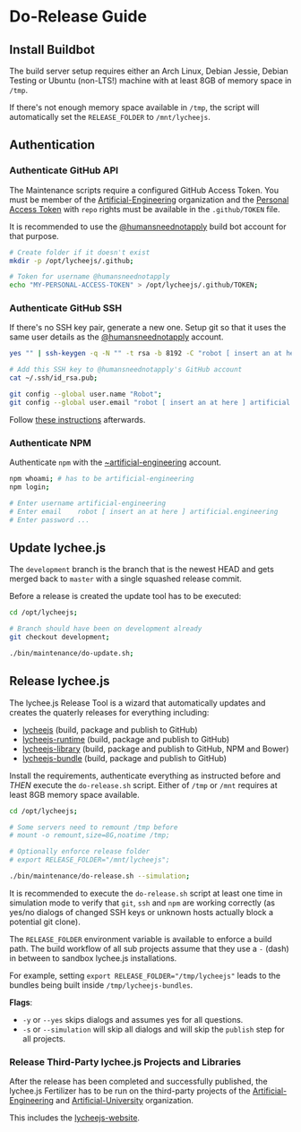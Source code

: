 
# Do-Release Guide

## Install Buildbot

The build server setup requires either an Arch Linux,
Debian Jessie, Debian Testing or Ubuntu (non-LTS!)
machine with at least 8GB of memory space in `/tmp`.

If there's not enough memory space available in `/tmp`,
the script will automatically set the `RELEASE_FOLDER`
to `/mnt/lycheejs`.


## Authentication

### Authenticate GitHub API

The Maintenance scripts require a configured GitHub Access
Token. You must be member of the [Artificial-Engineering](https://github.com/Artificial-Engineering)
organization and the [Personal Access Token](https://github.com/settings/tokens)
with `repo` rights must be available in the `.github/TOKEN`
file.

It is recommended to use the [@humansneednotapply](https://github.com/humansneednotapply)
build bot account for that purpose.

```bash
# Create folder if it doesn't exist
mkdir -p /opt/lycheejs/.github;

# Token for username @humansneednotapply
echo "MY-PERSONAL-ACCESS-TOKEN" > /opt/lycheejs/.github/TOKEN;
```

### Authenticate GitHub SSH

If there's no SSH key pair, generate a new one. Setup git
so that it uses the same user details as the [@humansneednotapply](https://github.com/humansneednotapply)
account.

```bash
yes "" | ssh-keygen -q -N "" -t rsa -b 8192 -C "robot [ insert an at here ] artificial.engineering";

# Add this SSH key to @humansneednotapply's GitHub account
cat ~/.ssh/id_rsa.pub;

git config --global user.name "Robot";
git config --global user.email "robot [ insert an at here ] artificial.engineering";
```

Follow [these instructions](https://help.github.com/articles/adding-a-new-ssh-key-to-your-github-account) afterwards.


### Authenticate NPM

Authenticate `npm` with the [~artificial-engineering](https://www.npmjs.com/~artificial-engineering)
account.

```bash
npm whoami; # has to be artificial-engineering
npm login;

# Enter username artificial-engineering
# Enter email    robot [ insert an at here ] artificial.engineering
# Enter password ...
```



## Update lychee.js

The `development` branch is the branch that is the newest HEAD
and gets merged back to `master` with a single squashed release
commit.

Before a release is created the update tool has to be executed:

```bash
cd /opt/lycheejs;

# Branch should have been on development already
git checkout development;

./bin/maintenance/do-update.sh;
```


## Release lychee.js

The lychee.js Release Tool is a wizard that automatically updates
and creates the quaterly releases for everything including:

- [lycheejs](https://github.com/Artificial-Engineering/lycheejs.git) (build, package and publish to GitHub)
- [lycheejs-runtime](https://github.com/Artificial-Engineering/lycheejs-runtime.git) (build, package and publish to GitHub)
- [lycheejs-library](https://github.com/Artificial-Engineering/lycheejs-library.git) (build, package and publish to GitHub, NPM and Bower)
- [lycheejs-bundle](https://github.com/Artificial-Engineering/lycheejs-bundle.git) (build, package and publish to GitHub)

Install the requirements, authenticate everything as instructed
before and *THEN* execute the `do-release.sh` script. Either of
`/tmp` or `/mnt` requires at least 8GB memory space available.

```bash
cd /opt/lycheejs;

# Some servers need to remount /tmp before
# mount -o remount,size=8G,noatime /tmp;

# Optionally enforce release folder
# export RELEASE_FOLDER="/mnt/lycheejs";

./bin/maintenance/do-release.sh --simulation;
```

It is recommended to execute the `do-release.sh` script at least
one time in simulation mode to verify that `git`, `ssh` and `npm`
are working correctly (as yes/no dialogs of changed SSH keys or
unknown hosts actually block a potential git clone).

The `RELEASE_FOLDER` environment variable is available to enforce
a build path. The build workflow of all sub projects assume that
they use a `-` (dash) in between to sandbox lychee.js installations.

For example, setting `export RELEASE_FOLDER="/tmp/lycheejs"` leads
to the bundles being built inside `/tmp/lycheejs-bundles`.

**Flags**:

- `-y` or `--yes` skips dialogs and assumes yes for all questions.
- `-s` or `--simulation` will skip all dialogs and will skip the `publish` step for all projects.


### Release Third-Party lychee.js Projects and Libraries

After the release has been completed and successfully published,
the lychee.js Fertilizer has to be run on the third-party projects
of the [Artificial-Engineering](https://github.com/Artificial-Engineering)
and [Artificial-University](https://github.com/Artificial-University)
organization.

This includes the [lycheejs-website](https://github.com/Artificial-Engineering/lycheejs-website.git).

